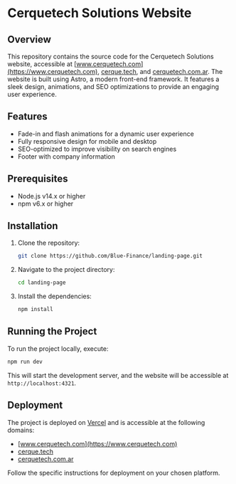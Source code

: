 # Cerquetech Solutions Website

## Overview

This repository contains the source code for the Cerquetech Solutions website, accessible at [www.cerquetech.com](https://www.cerquetech.com), [cerque.tech](https://cerque.tech), and [cerquetech.com.ar](https://cerquetech.com.ar). The website is built using Astro, a modern front-end framework. It features a sleek design, animations, and SEO optimizations to provide an engaging user experience.

## Features

- Fade-in and flash animations for a dynamic user experience
- Fully responsive design for mobile and desktop
- SEO-optimized to improve visibility on search engines
- Footer with company information

## Prerequisites

- Node.js v14.x or higher
- npm v6.x or higher

## Installation

1. Clone the repository:

   ```bash
   git clone https://github.com/Blue-Finance/landing-page.git
   ```

2. Navigate to the project directory:

   ```bash
   cd landing-page
   ```

3. Install the dependencies:

   ```bash
   npm install
   ```

## Running the Project

To run the project locally, execute:

```bash
npm run dev
```

This will start the development server, and the website will be accessible at `http://localhost:4321`.

## Deployment

The project is deployed on [Vercel](https://vercel.com/) and is accessible at the following domains:

- [www.cerquetech.com](https://www.cerquetech.com)
- [cerque.tech](https://cerque.tech)
- [cerquetech.com.ar](https://cerquetech.com.ar)

Follow the specific instructions for deployment on your chosen platform.
